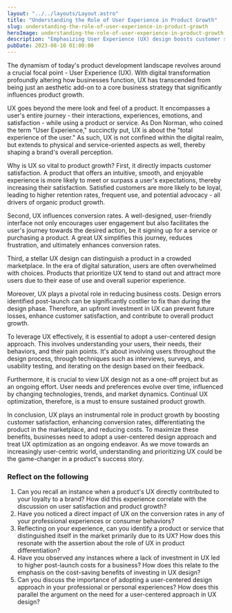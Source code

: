 ```yaml
---
layout: "../../layouts/Layout.astro"
title: "Understanding the Role of User Experience in Product Growth"
slug: understanding-the-role-of-user-experience-in-product-growth
heroImage: understanding-the-role-of-user-experience-in-product-growth.png
description: "Emphasizing User Experience (UX) design boosts customer satisfaction and conversion rates, differentiating products and driving growth success."
pubDate: 2023-08-10 01:00:00
---
```


The dynamism of today's product development landscape revolves around a crucial focal point - User Experience (UX). With digital transformation profoundly altering how businesses function, UX has transcended from being just an aesthetic add-on to a core business strategy that significantly influences product growth.

UX goes beyond the mere look and feel of a product. It encompasses a user's entire journey - their interactions, experiences, emotions, and satisfaction - while using a product or service. As Don Norman, who coined the term "User Experience," succinctly put, UX is about the "total experience of the user." As such, UX is not confined within the digital realm, but extends to physical and service-oriented aspects as well, thereby shaping a brand's overall perception.

Why is UX so vital to product growth? First, it directly impacts customer satisfaction. A product that offers an intuitive, smooth, and enjoyable experience is more likely to meet or surpass a user's expectations, thereby increasing their satisfaction. Satisfied customers are more likely to be loyal, leading to higher retention rates, frequent use, and potential advocacy - all drivers of organic product growth.

Second, UX influences conversion rates. A well-designed, user-friendly interface not only encourages user engagement but also facilitates the user's journey towards the desired action, be it signing up for a service or purchasing a product. A great UX simplifies this journey, reduces frustration, and ultimately enhances conversion rates.

Third, a stellar UX design can distinguish a product in a crowded marketplace. In the era of digital saturation, users are often overwhelmed with choices. Products that prioritize UX tend to stand out and attract more users due to their ease of use and overall superior experience.

Moreover, UX plays a pivotal role in reducing business costs. Design errors identified post-launch can be significantly costlier to fix than during the design phase. Therefore, an upfront investment in UX can prevent future losses, enhance customer satisfaction, and contribute to overall product growth.

To leverage UX effectively, it is essential to adopt a user-centered design approach. This involves understanding your users, their needs, their behaviors, and their pain points. It's about involving users throughout the design process, through techniques such as interviews, surveys, and usability testing, and iterating on the design based on their feedback.

Furthermore, it is crucial to view UX design not as a one-off project but as an ongoing effort. User needs and preferences evolve over time, influenced by changing technologies, trends, and market dynamics. Continual UX optimization, therefore, is a must to ensure sustained product growth.

In conclusion, UX plays an instrumental role in product growth by boosting customer satisfaction, enhancing conversion rates, differentiating the product in the marketplace, and reducing costs. To maximize these benefits, businesses need to adopt a user-centered design approach and treat UX optimization as an ongoing endeavor. As we move towards an increasingly user-centric world, understanding and prioritizing UX could be the game-changer in a product's success story.

### Reflect on the following

1. Can you recall an instance when a product's UX directly contributed to your loyalty to a brand? How did this experience correlate with the discussion on user satisfaction and product growth?
2. Have you noticed a direct impact of UX on the conversion rates in any of your professional experiences or consumer behaviors?
3. Reflecting on your experience, can you identify a product or service that distinguished itself in the market primarily due to its UX? How does this resonate with the assertion about the role of UX in product differentiation?
4. Have you observed any instances where a lack of investment in UX led to higher post-launch costs for a business? How does this relate to the emphasis on the cost-saving benefits of investing in UX design?
5. Can you discuss the importance of adopting a user-centered design approach in your professional or personal experiences? How does this parallel the argument on the need for a user-centered approach in UX design?
